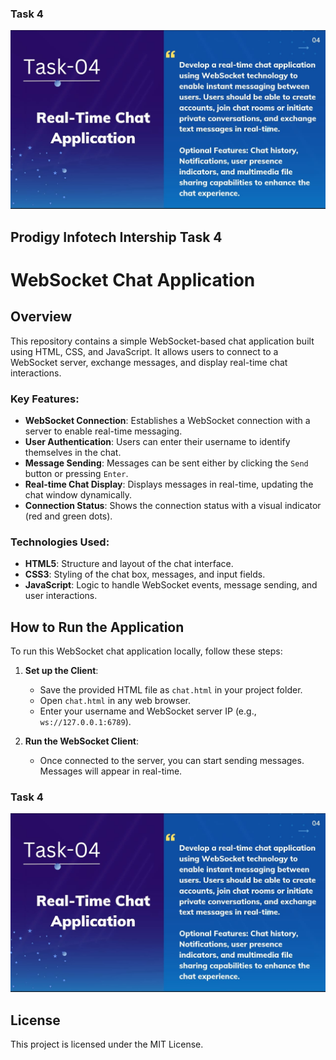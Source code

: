 ### Task 4
![Task4](https://github.com/SarthakJambe16/PRODIGY_FS_Task4/blob/main/Task4.jpg)

## Prodigy Infotech Intership Task 4 
# WebSocket Chat Application

## Overview
This repository contains a simple WebSocket-based chat application built using HTML, CSS, and JavaScript. It allows users to connect to a WebSocket server, exchange messages, and display real-time chat interactions.

### Key Features:
- **WebSocket Connection**: Establishes a WebSocket connection with a server to enable real-time messaging.
- **User Authentication**: Users can enter their username to identify themselves in the chat.
- **Message Sending**: Messages can be sent either by clicking the `Send` button or pressing `Enter`.
- **Real-time Chat Display**: Displays messages in real-time, updating the chat window dynamically.
- **Connection Status**: Shows the connection status with a visual indicator (red and green dots).

### Technologies Used:
- **HTML5**: Structure and layout of the chat interface.
- **CSS3**: Styling of the chat box, messages, and input fields.
- **JavaScript**: Logic to handle WebSocket events, message sending, and user interactions.

## How to Run the Application
To run this WebSocket chat application locally, follow these steps:

1. **Set up the Client**:
   - Save the provided HTML file as `chat.html` in your project folder.
   - Open `chat.html` in any web browser.
   - Enter your username and WebSocket server IP (e.g., `ws://127.0.0.1:6789`).

2. **Run the WebSocket Client**:
   - Once connected to the server, you can start sending messages. Messages will appear in real-time.

### Task 4
![Task4](https://github.com/SarthakJambe16/PRODIGY_FS_Task4/blob/main/Task4.jpg)

## License
This project is licensed under the MIT License.

